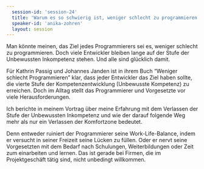 ```yaml
---
  session-id: 'session-24'
  title: 'Warum es so schwierig ist, weniger schlecht zu programmieren'
  speaker-id: 'anika-zohren'
  layout: session
---
```


Man könnte meinen, das Ziel jedes Programmierers sei es, weniger schlecht zu programmieren. Doch viele Entwickler bleiben lange auf der Stufe der Unbewussten Inkompetenz stehen. Und alle sind glücklich damit.  

Für Kathrin Passig und Johannes Janden ist in ihrem Buch “Weniger schlecht Programmieren” klar, dass jeder Entwickler das Ziel haben sollte, die vierte Stufe der Kompetenzentwicklung (Unbewusste Kompetenz) zu erreichen. Doch im Alltag stellt das Programmierer und Vorgesetzte vor viele Herausforderungen.

Ich berichte in meinem Vortrag über meine Erfahrung mit dem Verlassen der Stufe der Unbewussten Inkompetenz und wie der darauf folgende Weg mehr als nur ein Verlassen der Komfortzone bedeutet.

Denn entweder ruiniert der Programmierer seine Work-Life-Balance, indem er versucht in seiner Freizeit seine Lücken zu füllen. Oder er nervt seine Vorgesetzten mit dem Bedarf nach Schulungen, Weiterbildungen oder Zeit zum einarbeiten und lernen. Das ist gerade bei Firmen, die im Projektgeschäft tätig sind, nicht unbedingt willkommen.
